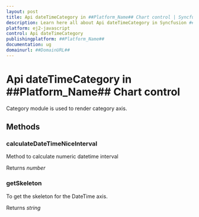 ```yaml
---
layout: post
title: Api dateTimeCategory in ##Platform_Name## Chart control | Syncfusion
description: Learn here all about Api dateTimeCategory in Syncfusion ##Platform_Name## Chart control of Syncfusion Essential JS 2 and more.
platform: ej2-javascript
control: Api dateTimeCategory 
publishingplatform: ##Platform_Name##
documentation: ug
domainurl: ##DomainURL##
---
```


# Api dateTimeCategory in ##Platform_Name## Chart control

Category module is used to render category axis.

## Methods

### calculateDateTimeNiceInterval

Method to calculate numeric datetime interval

Returns *number*

### getSkeleton

To get the skeleton for the DateTime axis.

Returns *string*

